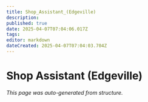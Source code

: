 ```yaml
---
title: Shop_Assistant_(Edgeville)
description: 
published: true
date: 2025-04-07T07:04:06.017Z
tags: 
editor: markdown
dateCreated: 2025-04-07T07:04:03.704Z
---
```


# Shop Assistant (Edgeville)

*This page was auto-generated from structure.*
